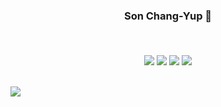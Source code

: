 ### <p align="center"> Son Chang-Yup 🎇</p><br>
  
  

<p align="center"> <img src="https://img.shields.io/badge/python-3776AB?style=flat-square&logo=python&logoColor=white"/> <img src="https://img.shields.io/badge/jupyter-F37626?style=flat-square&logo=jupyter&logoColor=white"/> <img src="https://img.shields.io/badge/MySQL-4479A1?style=flat-square&logo=MySQL&logoColor=white"/> <img src="https://img.shields.io/badge/AWS-232F3E?style=flat-square&logo=amazonaws&logoColor=white"/> </p> <br>
  
  
<a href="https://github.com/anuraghazra/github-readme-stats">
  <img align="center" src="https://github-readme-stats.vercel.app/api?username=thsckdduq&count_private=true&theme=dracula" />
</a>

<!--
**thsckdduq/thsckdduq** is a ✨ _special_ ✨ repository because its `README.md` (this file) appears on your GitHub profile.

Here are some ideas to get you started:

- 🔭 I’m currently working on ...
- 🌱 I’m currently learning ...
- 👯 I’m looking to collaborate on ...
- 🤔 I’m looking for help with ...
- 💬 Ask me about ...
- 📫 How to reach me: ...
- 😄 Pronouns: ...
- ⚡ Fun fact: ...
-->

